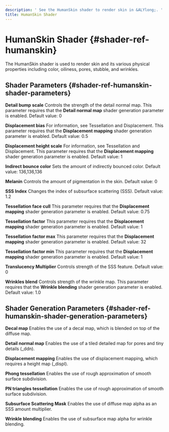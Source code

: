 ```yaml
---
description: ' See the HumanSkin shader to render skin in &ALYlong;. '
title: HumanSkin Shader
---
```

# HumanSkin Shader {#shader-ref-humanskin}

The HumanSkin shader is used to render skin and its various physical properties including color, oiliness, pores, stubble, and wrinkles\.

## Shader Parameters {#shader-ref-humanskin-shader-parameters}

**Detail bump scale**
Controls the strength of the detail normal map\.
This parameter requires that the **Detail normal map** shader generation parameter is enabled\.
Default value: 0

**Displacement bias**
For information, see Tessellation and Displacement\.
This parameter requires that the **Displacement mapping** shader generation parameter is enabled\.
Default value: 0\.5

**Displacement height scale**
For information, see Tessellation and Displacement\.
This parameter requires that the **Displacement mapping** shader generation parameter is enabled\.
Default value: 1

**Indirect bounce color**
Sets the amount of indirectly bounced color\.
Default value: 136,136,136

**Melanin**
Controls the amount of pigmentation in the skin\.
Default value: 0

**SSS Index**
Changes the index of subsurface scattering \(SSS\)\.
Default value: 1\.2

**Tessellation face cull**
This parameter requires that the **Displacement mapping** shader generation parameter is enabled\.
Default value: 0\.75

**Tessellation factor**
This parameter requires that the **Displacement mapping** shader generation parameter is enabled\.
Default value: 1

**Tessellation factor max**
This parameter requires that the **Displacement mapping** shader generation parameter is enabled\.
Default value: 32

**Tessellation factor min**
This parameter requires that the **Displacement mapping** shader generation parameter is enabled\.
Default value: 1

**Translucency Multiplier**
Controls strength of the SSS feature\.
Default value: 0

**Wrinkles blend**
Controls strength of the wrinkle map\.
This parameter requires that the **Wrinkle blending** shader generation parameter is enabled\.
Default value: 1\.0

## Shader Generation Parameters {#shader-ref-humanskin-shader-generation-parameters}

**Decal map**
Enables the use of a decal map, which is blended on top of the diffuse map\.

**Detail normal map**
Enables the use of a tiled detailed map for pores and tiny details \(\_ddn\)\.

**Displacement mapping**
Enables the use of displacement mapping, which requires a height map \(\_displ\)\.

**Phong tessellation**
Enables the use of rough approximation of smooth surface subdivision\.

**PN triangles tessellation**
Enables the use of rough approximation of smooth surface subdivision\.

**Subsurface Scattering Mask**
Enables the use of diffuse map alpha as an SSS amount multiplier\.

**Wrinkle blending**
Enables the use of subsurface map alpha for wrinkle blending\.